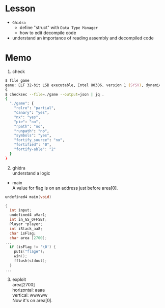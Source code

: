 # Lesson  
- `Ghidra`  
    - define "struct" with `Data Type Manager`  
    - how to edit decompile code
- understand an importance of reading assembly and decompiled code

# Memo  
1. check  
```zsh
$ file game
game: ELF 32-bit LSB executable, Intel 80386, version 1 (SYSV), dynamically linked, interpreter /lib/ld-linux.so.2, BuildID[sha1]=02a3bb43121b1f6fbc2ab9154ab38a9427e19149, for GNU/Linux 3.2.0, not stripped
$
$ checksec --file=./game --output=json | jq .
{
  "./game": {
    "relro": "partial",
    "canary": "yes",
    "nx": "yes",
    "pie": "no",
    "rpath": "no",
    "runpath": "no",
    "symbols": "yes",
    "fortify_source": "no",
    "fortified": "0",
    "fortify-able": "2"
  }
}
```

2. ghidra  
understand a logic  
- main  
A value for flag is on an address just before area[0].  

```c
undefined4 main(void)

{
  int input;
  undefined4 uVar1;
  int in_GS_OFFSET;
  Player *player;
  int iStack_aa8;
  char isFlag;
  char area [2700];
...
  if (isFlag != '\0') {
    puts("flage");
    win();
    fflush(stdout);
  }
...
```

3. exploit  
area[2700]  
horizontal: aaaa  
vertical: wwwww  
Now it's on area[0].

